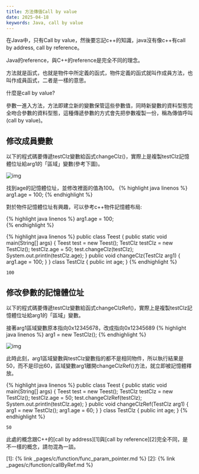 ```yaml
---
title: 方法傳值Call by value
date: 2025-04-18
keywords: Java, call by value
---
```

在Java中，只有Call by value，然後要忘記c++的知識，java沒有像c++有call by address, call by reference。

Java的reference，與C++的reference是完全不同的理念。

方法就是函式，也就是物件中所定義的函式，物件定義的函式就叫作成員方法，也叫作成員函式，二者是一樣的意思。

什麼是call by value?

參數一進入方法，方法即建立新的變數保管這些參數值，同時新變數的資料型態完全吻合參數的資料型態，這種傳遞參數的方式會先把參數複製一份，稱為傳值呼叫(call by value)。

## 修改成員變數

以下的程式碼要傳遞testClz變數給函式changeClz()，實際上是複製testClz記憶體位址給arg1的「區域」變數(參考下圖)。

![img]({{site.imgurl}}/java/reference1.png)

找到age的記憶體位址，並修改裡面的值為100。
{% highlight java linenos %}
arg1.age = 100;
{% endhighlight %}

對於物件記憶體位址有興趣，可以參考c++物件記憶體布局:

{% highlight java linenos %}
  arg1.age = 100;    
{% endhighlight %}    

{% highlight java linenos %}
public class Teest {
  public static void main(String[] args) {
    Teest test = new Teest();
    TestClz testClz = new TestClz();
    testClz.age = 50;
    test.changeClz(testClz);
    System.out.println(testClz.age);
  }
  public void changeClz(TestClz arg1) {
    arg1.age = 100;
  }
}
class TestClz {
  public int age;
}
{% endhighlight %}
```
100
```

## 修改參數的記憶體位址
以下的程式碼要傳遞testClz變數給函式changeClzRef()，實際上是複製testClz記憶體位址給arg1的「區域」變數。

接著arg1區域變數原本指向0x12345678，改成指向0x12345689
{% highlight java linenos %}
  arg1 = new TestClz();
{% endhighlight %}

![img]({{site.imgurl}}/java/reference1.png)

此時此刻，arg1區域變數與testClz變數指的都不是相同物件，所以執行結果是50，而不是印出60，區域變數arg1離開changeClzRef()方法，就立即被記憶體釋放。

{% highlight java linenos %}
public class Teest {
  public static void main(String[] args) {
    Teest test = new Teest();
    TestClz testClz = new TestClz();
    testClz.age = 50;
    test.changeClzRef(testClz);
    System.out.println(testClz.age);
  }
  public void changeClzRef(TestClz arg1) {
    arg1 = new TestClz();
    arg1.age = 60;
  }
}
class TestClz {
  public int age;
}
{% endhighlight %}
```
50
```

此處的概念跟C++的[call by address][1]與[call by reference][2]完全不同，是不一樣的概念，請勿混為一談。


[1]: {% link _pages/c/function/func_param_pointer.md %}
[2]: {% link _pages/c/function/callByRef.md %}